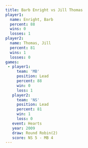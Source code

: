 ```yaml
---
title: Barb Enright vs Jill Thomas
player1:             
  name: Enright, Barb
  percent: 88        
  wins: 0            
  losses: 1          
player2:             
  name: Thomas, Jill 
  percent: 81        
  wins: 1            
  losses: 0          
games:
 - player1:        
     team: 'MB'    
     position: Lead
     percent: 88   
     win: 0        
     loss: 1       
   player2:        
     team: 'NS'    
     position: Lead
     percent: 81   
     win: 1        
     loss: 0       
   event: Hearts       
   year: 2009          
   draw: Round Robin(2)
   score: NS 5 - MB 4  
---
```

